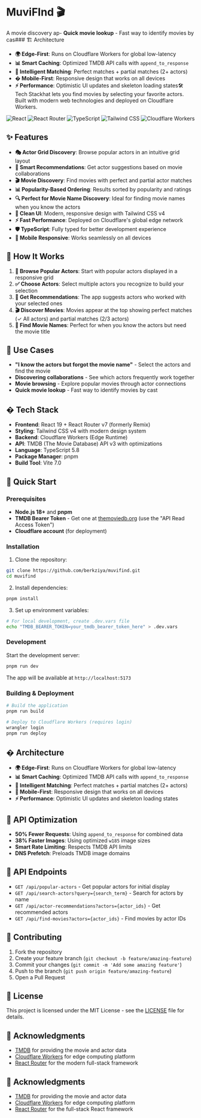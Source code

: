 # MuviFInd 🎬

A movie discovery ap- **Quick movie lookup** - Fast way to identify movies by cas### 🏗️ Architecture

- **🌍 Edge-First**: Runs on Cloudflare Workers for global low-latency
- **📊 Smart Caching**: Optimized TMDB API calls with `append_to_response`
- **🎯 Intelligent Matching**: Perfect matches + partial matches (2+ actors)
- **� Mobile-First**: Responsive design that works on all devices
- **⚡ Performance**: Optimistic UI updates and skeleton loading states🛠️ Tech Stackhat lets you find movies by selecting your favorite actors. Built with modern web technologies and deployed on Cloudflare Workers.

![React](https://img.shields.io/badge/React-19.1-blue?style=flat-square&logo=react)
![React Router](https://img.shields.io/badge/React_Router-7.7-red?style=flat-square&logo=react-router)
![TypeScript](https://img.shields.io/badge/TypeScript-5.8-blue?style=flat-square&logo=typescript)
![Tailwind CSS](https://img.shields.io/badge/Tailwind_CSS-4.1-blue?style=flat-square&logo=tailwindcss)
![Cloudflare Workers](https://img.shields.io/badge/Cloudflare_Workers-Edge-orange?style=flat-square&logo=cloudflare)

## ✨ Features

- **🎭 Actor Grid Discovery**: Browse popular actors in an intuitive grid layout
- **🤝 Smart Recommendations**: Get actor suggestions based on movie collaborations  
- **🎬 Movie Discovery**: Find movies with perfect and partial actor matches
- **📊 Popularity-Based Ordering**: Results sorted by popularity and ratings
- **🔍 Perfect for Movie Name Discovery**: Ideal for finding movie names when you know the actors
- **🎨 Clean UI**: Modern, responsive design with Tailwind CSS v4
- **⚡ Fast Performance**: Deployed on Cloudflare's global edge network
- **🛡️ TypeScript**: Fully typed for better development experience
- **📱 Mobile Responsive**: Works seamlessly on all devices

## 🎯 How It Works

1. **👥 Browse Popular Actors**: Start with popular actors displayed in a responsive grid
2. **✅ Choose Actors**: Select multiple actors you recognize to build your selection  
3. **🔗 Get Recommendations**: The app suggests actors who worked with your selected ones
4. **🎬 Discover Movies**: Movies appear at the top showing perfect matches (✓ All actors) and partial matches (2/3 actors)
5. **🎯 Find Movie Names**: Perfect for when you know the actors but need the movie title

## 🚀 Use Cases

- **"I know the actors but forgot the movie name"** - Select the actors and find the movie
- **Discovering collaborations** - See which actors frequently work together  
- **Movie browsing** - Explore popular movies through actor connections
- **Quick movie lookup** - Fast way to identify movies by cast

## �️ Tech Stack

- **Frontend**: React 19 + React Router v7 (formerly Remix)
- **Styling**: Tailwind CSS v4 with modern design system
- **Backend**: Cloudflare Workers (Edge Runtime)
- **API**: TMDB (The Movie Database) API v3 with optimizations
- **Language**: TypeScript 5.8
- **Package Manager**: pnpm
- **Build Tool**: Vite 7.0

## 🚀 Quick Start

### Prerequisites

- **Node.js 18+** and **pnpm**
- **TMDB Bearer Token** - Get one at [themoviedb.org](https://www.themoviedb.org/settings/api) (use the "API Read Access Token")
- **Cloudflare account** (for deployment)

### Installation

1. Clone the repository:
```bash
git clone https://github.com/berkziya/muvifind.git
cd muvifind
```

2. Install dependencies:
```bash
pnpm install
```

3. Set up environment variables:
```bash
# For local development, create .dev.vars file
echo "TMDB_BEARER_TOKEN=your_tmdb_bearer_token_here" > .dev.vars
```

### Development

Start the development server:
```bash
pnpm run dev
```

The app will be available at `http://localhost:5173`

### Building & Deployment

```bash
# Build the application
pnpm run build

# Deploy to Cloudflare Workers (requires login)
wrangler login
pnpm run deploy
```

## �️ Architecture

- **🌍 Edge-First**: Runs on Cloudflare Workers for global low-latency
- **📊 Smart Caching**: Optimized TMDB API calls with `append_to_response`
- **🎯 Intelligent Matching**: Perfect matches + partial matches (2+ actors)
- **📱 Mobile-First**: Responsive design that works on all devices
- **⚡ Performance**: Optimistic UI updates and skeleton loading states

## 🔧 API Optimization

- **50% Fewer Requests**: Using `append_to_response` for combined data
- **38% Faster Images**: Using optimized `w185` image sizes
- **Smart Rate Limiting**: Respects TMDB API limits
- **DNS Prefetch**: Preloads TMDB image domains

## 📝 API Endpoints

- `GET /api/popular-actors` - Get popular actors for initial display
- `GET /api/search-actors?query={search_term}` - Search for actors by name
- `GET /api/actor-recommendations?actors={actor_ids}` - Get recommended actors
- `GET /api/find-movies?actors={actor_ids}` - Find movies by actor IDs

## 🤝 Contributing

1. Fork the repository
2. Create your feature branch (`git checkout -b feature/amazing-feature`)
3. Commit your changes (`git commit -m 'Add some amazing feature'`)
4. Push to the branch (`git push origin feature/amazing-feature`)
5. Open a Pull Request

## 📄 License

This project is licensed under the MIT License - see the [LICENSE](LICENSE) file for details.

## 🙏 Acknowledgments

- [TMDB](https://www.themoviedb.org/) for providing the movie and actor data
- [Cloudflare Workers](https://workers.cloudflare.com/) for edge computing platform
- [React Router](https://reactrouter.com/) for the modern full-stack framework

## 🙏 Acknowledgments

- [TMDB](https://www.themoviedb.org/) for providing the movie and actor data
- [Cloudflare Workers](https://workers.cloudflare.com/) for edge computing platform
- [React Router](https://reactrouter.com/) for the full-stack React framework
